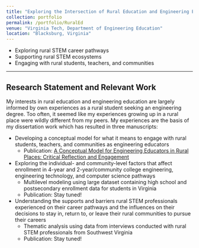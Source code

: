 ```yaml
---
title: "Exploring the Intersection of Rural Education and Engineering Education"
collection: portfolio
permalink: /portfolio/RuralEd
venue: "Virginia Tech, Department of Engineering Education"
location: "Blacksburg, Virginia"
---
```


* Exploring rural STEM career pathways
* Supporting rural STEM ecosystems
* Engaging with rural students, teachers, and communities

---
## Research Statement and Relevant Work
My interests in rural education and engineering education are largely informed by own experiences as a rural student seeking an engineering degree. Too often, it seemed like my experiences growing up in a rural place were wildly different from my peers. My experiences are the basis of my dissertation work which has resulted in three manuscripts:

* Developing a conceptual model for what it means to engage with rural students, teachers, and communities as engineering educators
  * Publication: [A Conceptual Model for Engineering Educators in Rural Places: Critical Reflection and Engagement](https://seejournal.org/articles/10.21061/see.97)
* Exploring the individual- and community-level factors that affect enrollment in 4-year and 2-year/community college engineering, engineering technology, and computer science pathways
  * Multilevel modeling using large dataset containing high school and postsecondary enrollment data for students in Virginia
  * Publication: Stay tuned!
* Understanding the supports and barriers rural STEM professionals experienced on their career pathways and the influences on their decisions to stay in, return to, or leave their rural communities to pursue their careers
  * Thematic analysis using data from interviews conducted with rural STEM professionals from Southwest Virginia
  * Publication: Stay tuned!
